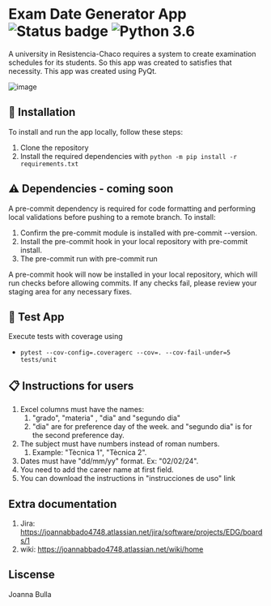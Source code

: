 # Exam Date Generator App ![Status badge](https://img.shields.io/badge/status-in%20progress-yellow) ![Python 3.6](https://img.shields.io/badge/python-3.12-blue.svg)
A university in Resistencia-Chaco requires a system to create examination schedules for its students. So this app was created to satisfies that necessity.
This app was created using PyQt.

![image](https://github.com/Joabulla07/Exam-Generator-App/assets/40646853/1c4563af-0112-4b03-bd36-4ab4f2d91cd7)



## 🚀 Installation

To install and run the app locally, follow these steps:
1. Clone the repository
2. Install the required dependencies with `python -m pip install -r requirements.txt`


## ⚠️ Dependencies - coming soon
A pre-commit dependency is required for code formatting and performing local validations before pushing to a remote branch. To install:

1. Confirm the pre-commit module is installed with pre-commit --version.
2. Install the pre-commit hook in your local repository with pre-commit install.
3. The pre-commit run with pre-commit run

A pre-commit hook will now be installed in your local repository, which will run checks before allowing commits. If any checks fail, please review your staging area for any necessary fixes.

## 💊 Test App
Execute tests with coverage using
- `pytest --cov-config=.coveragerc --cov=. --cov-fail-under=5 tests/unit`


## 📋  Instructions for users

1. Excel columns must have the names:
   1. "grado", "materia" , "dia" and "segundo dia"
   2. "dia" are for preference day of the week. and "segundo dia" is for the second preference day.
2. The subject must have numbers instead of roman numbers.
   1. Example: "Tècnica 1", "Tècnica 2".
3. Dates must have "dd/mm/yy" format. Ex: "02/02/24".
4. You need to add the career name at first field.
5. You can download the instructions in "instrucciones de uso" link

## Extra documentation
1. Jira: https://joannabbado4748.atlassian.net/jira/software/projects/EDG/boards/1
2. wiki: https://joannabbado4748.atlassian.net/wiki/home


## Liscense
Joanna Bulla
